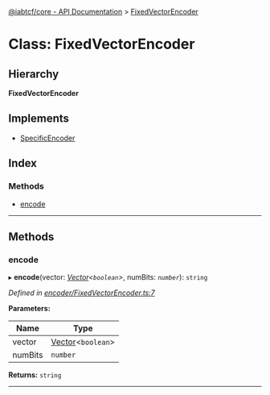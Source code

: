 [@iabtcf/core - API Documentation](../README.md) > [FixedVectorEncoder](../classes/fixedvectorencoder.md)

# Class: FixedVectorEncoder

## Hierarchy

**FixedVectorEncoder**

## Implements

* [SpecificEncoder](../interfaces/specificencoder.md)

## Index

### Methods

* [encode](fixedvectorencoder.md#encode)

---

## Methods

<a id="encode"></a>

###  encode

▸ **encode**(vector: *[Vector](vector.md)<`boolean`>*, numBits: *`number`*): `string`

*Defined in [encoder/FixedVectorEncoder.ts:7](https://github.com/chrispaterson/iabtcf-es/blob/5f390d3/modules/core/src/encoder/FixedVectorEncoder.ts#L7)*

**Parameters:**

| Name | Type |
| ------ | ------ |
| vector | [Vector](vector.md)<`boolean`> |
| numBits | `number` |

**Returns:** `string`

___


